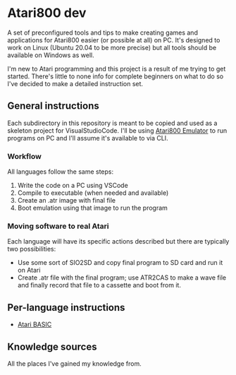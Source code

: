 # Atari800 dev

A set of preconfigured tools and tips to make creating games and applications for Atari800 easier (or possible at all) on PC.
It's designed to work on Linux (Ubuntu 20.04 to be more precise) but all tools should be available on Windows as well.

I'm new to Atari programming and this project is a result of me trying to get started. There's little to none info for complete beginners on what to do so I've decided to make a detailed instruction set.

## General instructions

Each subdirectory in this repository is meant to be copied and used as a skeleton project for VisualStudioCode.
I'll be using [Atari800 Emulator](https://atari800.github.io/) to run programs on PC and I'll assume it's available to via CLI.

### Workflow

All languages follow the same steps:

1. Write the code on a PC using VSCode
1. Compile to executable (when needed and available)
1. Create an .atr image with final file
1. Boot emulation using that image to run the program

### Moving software to real Atari

Each language will have its specific actions described but there are typically two possibilities:

* Use some sort of SIO2SD and copy final program to SD card and run it on Atari
* Create .atr file with the final program; use ATR2CAS to make a wave file and finally record that file to a cassette and boot from it.

## Per-language instructions

* [Atari BASIC](AtariBASIC/README.mc)

## Knowledge sources

All the places I've gained my knowledge from.
